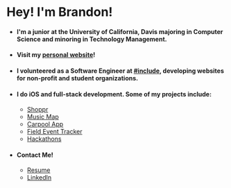 # Hey! I'm Brandon!

- #### I'm a junior at the University of California, Davis majoring in Computer Science and minoring in Technology Management. 

- #### Visit my [personal website](https://portfolio-brandonw504.vercel.app)!

- #### I volunteered as a Software Engineer at [#include](http://includedavis.com/), developing websites for non-profit and student organizations.

- #### I do iOS and full-stack development. Some of my projects include:
  - [Shoppr](https://github.com/brandonw504/shoppr)
  - [Music Map](https://github.com/Austin2Shih/Music-Map)
  - [Carpool App](https://github.com/brandonw504/carpool-app)
  - [Field Event Tracker](https://github.com/brandonw504/field-event-tracker)
  - [Hackathons](https://devpost.com/brandonw504)

- #### Contact Me!
  - [Resume](https://portfolio-brandonw504.vercel.app)
  - [LinkedIn](https://www.linkedin.com/in/brandonw504)
